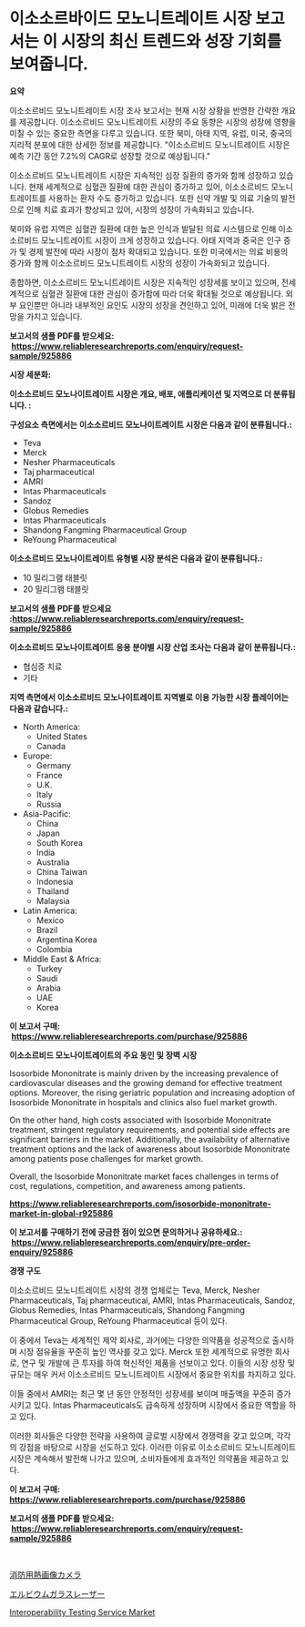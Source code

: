 <p><h1>이소소르바이드 모노니트레이트 시장 보고서는 이 시장의 최신 트렌드와 성장 기회를 보여줍니다.</h1></p><p><strong>요약</strong></p>
<p><p>이소소르비드 모노니트레이트 시장 조사 보고서는 현재 시장 상황을 반영한 간략한 개요를 제공합니다. 이소소르비드 모노니트레이트 시장의 주요 동향은 시장의 성장에 영향을 미칠 수 있는 중요한 측면을 다루고 있습니다. 또한 북미, 아태 지역, 유럽, 미국, 중국의 지리적 분포에 대한 상세한 정보를 제공합니다. "이소소르비드 모노니트레이트 시장은 예측 기간 동안 7.2%의 CAGR로 성장할 것으로 예상됩니다."</p><p>이소소르비드 모노니트레이트 시장은 지속적인 심장 질환의 증가와 함께 성장하고 있습니다. 현재 세계적으로 심혈관 질환에 대한 관심이 증가하고 있어, 이소소르비드 모노니트레이트를 사용하는 환자 수도 증가하고 있습니다. 또한 신약 개발 및 의료 기술의 발전으로 인해 치료 효과가 향상되고 있어, 시장의 성장이 가속화되고 있습니다.</p><p>북미와 유럽 지역은 심혈관 질환에 대한 높은 인식과 발달된 의료 시스템으로 인해 이소소르비드 모노니트레이트 시장이 크게 성장하고 있습니다. 아태 지역과 중국은 인구 증가 및 경제 발전에 따라 시장이 점차 확대되고 있습니다. 또한 미국에서는 의료 비용의 증가와 함께 이소소르비드 모노니트레이트 시장의 성장이 가속화되고 있습니다.</p><p>종합하면, 이소소르비드 모노니트레이트 시장은 지속적인 성장세를 보이고 있으며, 전세계적으로 심혈관 질환에 대한 관심이 증가함에 따라 더욱 확대될 것으로 예상됩니다. 외부 요인뿐만 아니라 내부적인 요인도 시장의 성장을 견인하고 있어, 미래에 더욱 밝은 전망을 가지고 있습니다.</p></p>
<p><strong>보고서의 샘플 PDF를 받으세요: &nbsp;<a href="https://www.reliableresearchreports.com/enquiry/request-sample/925886">https://www.reliableresearchreports.com/enquiry/request-sample/925886</a></strong></p>
<p><strong>시장 세분화:</strong></p>
<p><strong> 이소소르비드 모노나이트레이트 시장은 개요, 배포, 애플리케이션 및 지역으로 더 분류됩니다. :</strong></p>
<p><strong>구성요소 측면에서는 이소소르비드 모노나이트레이트 시장은 다음과 같이 분류됩니다.:</strong></p>
<p><ul><li>Teva</li><li>Merck</li><li>Nesher Pharmaceuticals</li><li>Taj pharmaceutical</li><li>AMRI</li><li>Intas Pharmaceuticals</li><li>Sandoz</li><li>Globus Remedies</li><li>Intas Pharmaceuticals</li><li>Shandong Fangming Pharmaceutical Group</li><li>ReYoung Pharmaceutical</li></ul></p>
<p><strong> 이소소르비드 모노나이트레이트 유형별 시장 분석은 다음과 같이 분류됩니다.:</strong></p>
<p><ul><li>10 밀리그램 태블릿</li><li>20 밀리그램 태블릿</li></ul></p>
<p><strong>보고서의 샘플 PDF를 받으세요 :<a href="https://www.reliableresearchreports.com/enquiry/request-sample/925886">https://www.reliableresearchreports.com/enquiry/request-sample/925886</a></strong></p>
<p><strong> 이소소르비드 모노나이트레이트 응용 분야별 시장 산업 조사는 다음과 같이 분류됩니다.:</strong></p>
<p><ul><li>협심증 치료</li><li>기타</li></ul></p>
<p><strong>지역 측면에서 이소소르비드 모노나이트레이트 지역별로 이용 가능한 시장 플레이어는 다음과 같습니다.:</strong></p>
<p><ul>
    <li>
        North America:
        <ul>
            <li>United States</li>
            <li>Canada</li>
        </ul>
    </li>
    <li>
        Europe:
        <ul>
            <li>Germany</li>
            <li>France</li>
            <li>U.K.</li>
            <li>Italy</li>
            <li>Russia</li>
        </ul>
    </li>
    <li>
        Asia-Pacific:
        <ul>
            <li>China</li>
            <li>Japan</li>
            <li>South Korea</li>
            <li>India</li>
            <li>Australia</li>
            <li>China Taiwan</li>
            <li>Indonesia</li>
            <li>Thailand</li>
            <li>Malaysia</li>
        </ul>
    </li>
    <li>
        Latin America:
        <ul>
            <li>Mexico</li>
            <li>Brazil</li>
            <li>Argentina Korea</li>
            <li>Colombia</li>
        </ul>
    </li>
    <li>
        Middle East & Africa:
        <ul>
            <li>Turkey</li>
            <li>Saudi</li>
            <li>Arabia</li>
            <li>UAE</li>
            <li>Korea</li>
        </ul>
    </li>
    </ul></p>
<p><strong>이 보고서 구매: &nbsp;<a href="https://www.reliableresearchreports.com/purchase/925886">https://www.reliableresearchreports.com/purchase/925886</a></strong></p>
<p><strong>이소소르비드 모노나이트레이트의 주요 동인 및 장벽 시장</strong></p>
<p><p>Isosorbide Mononitrate is mainly driven by the increasing prevalence of cardiovascular diseases and the growing demand for effective treatment options. Moreover, the rising geriatric population and increasing adoption of Isosorbide Mononitrate in hospitals and clinics also fuel market growth. </p><p>On the other hand, high costs associated with Isosorbide Mononitrate treatment, stringent regulatory requirements, and potential side effects are significant barriers in the market. Additionally, the availability of alternative treatment options and the lack of awareness about Isosorbide Mononitrate among patients pose challenges for market growth. </p><p>Overall, the Isosorbide Mononitrate market faces challenges in terms of cost, regulations, competition, and awareness among patients.</p></p>
<p><strong><a href="https://www.reliableresearchreports.com/isosorbide-mononitrate-market-in-global-r925886">https://www.reliableresearchreports.com/isosorbide-mononitrate-market-in-global-r925886</a></strong></p>
<p><strong>이 보고서를 구매하기 전에 궁금한 점이 있으면 문의하거나 공유하세요.: &nbsp;<a href="https://www.reliableresearchreports.com/enquiry/pre-order-enquiry/925886">https://www.reliableresearchreports.com/enquiry/pre-order-enquiry/925886</a></strong></p>
<p><strong>경쟁 구도</strong></p>
<p><p>이소소르비드 모노니트레이트 시장의 경쟁 업체로는 Teva, Merck, Nesher Pharmaceuticals, Taj pharmaceutical, AMRI, Intas Pharmaceuticals, Sandoz, Globus Remedies, Intas Pharmaceuticals, Shandong Fangming Pharmaceutical Group, ReYoung Pharmaceutical 등이 있다. </p><p>이 중에서 Teva는 세계적인 제약 회사로, 과거에는 다양한 의약품을 성공적으로 출시하며 시장 점유율을 꾸준히 높인 역사를 갖고 있다. Merck 또한 세계적으로 유명한 회사로, 연구 및 개발에 큰 투자를 하여 혁신적인 제품을 선보이고 있다. 이들의 시장 성장 및 규모는 매우 커서 이소소르비드 모노니트레이트 시장에서 중요한 위치를 차지하고 있다.</p><p>이들 중에서 AMRI는 최근 몇 년 동안 안정적인 성장세를 보이며 매출액을 꾸준히 증가시키고 있다. Intas Pharmaceuticals도 급속하게 성장하며 시장에서 중요한 역할을 하고 있다.</p><p>이러한 회사들은 다양한 전략을 사용하여 글로벌 시장에서 경쟁력을 갖고 있으며, 각각의 강점을 바탕으로 시장을 선도하고 있다. 이러한 이유로 이소소르비드 모노니트레이트 시장은 계속해서 발전해 나가고 있으며, 소비자들에게 효과적인 의약품을 제공하고 있다.</p></p>
<p><strong>이 보고서 구매: &nbsp; <a href="https://www.reliableresearchreports.com/purchase/925886">https://www.reliableresearchreports.com/purchase/925886</a></strong></p>
<p><strong>보고서의 샘플 PDF를 받으세요: &nbsp;<a href="https://www.reliableresearchreports.com/enquiry/request-sample/925886">https://www.reliableresearchreports.com/enquiry/request-sample/925886</a></strong><strong></strong></p>
<p>&nbsp;</p>
<p><p><a href="https://github.com/laurenreichert/Market-Research-Report-List-1/blob/main/554127725084.md">消防用熱画像カメラ</a></p><p><a href="https://github.com/RodHoppe07/Market-Research-Report-List-1/blob/main/426473825085.md">エルビウムガラスレーザー</a></p><p><a href="https://github.com/mbisetmhermsr/Market-Research-Report-List-2/blob/main/interoperability-testing-service-market.md">Interoperability Testing Service Market</a></p></p>